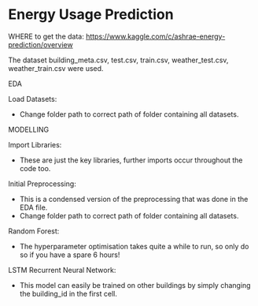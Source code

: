 # Energy Usage Prediction
WHERE to get the data:
https://www.kaggle.com/c/ashrae-energy-prediction/overview

The dataset building_meta.csv, test.csv, train.csv, weather_test.csv, weather_train.csv were used.

EDA

Load Datasets:
- Change folder path to correct path of folder containing all datasets.



MODELLING

Import Libraries:
- These are just the key libraries, further imports occur throughout the code too.

Initial Preprocessing:
- This is a condensed version of the preprocessing that was done in the EDA file.
- Change folder path to correct path of folder containing all datasets.

Random Forest:
- The hyperparameter optimisation takes quite a while to run, so only do so if you have a spare 6 hours!

LSTM Recurrent Neural Network:
- This model can easily be trained on other buildings by simply changing the building_id in the first cell.
